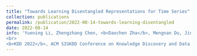 ```yaml
---
title: "Towards Learning Disentangled Representations for Time Series"
collection: publications
permalink: /publication/2022-08-14-towards-learning-disentangled
date: 2022-08-14
info: 'Yuening Li, Zhengzhang Chen, <b>Daochen Zha</b>, Mengnan Du, Jingchao Ni, Denghui Zhang, Haifeng Chen, Xia Hu
<br>
<b>KDD 2022</b>, ACM SIGKDD Conference on Knowledge Discovery and Data Mining'
---
```

